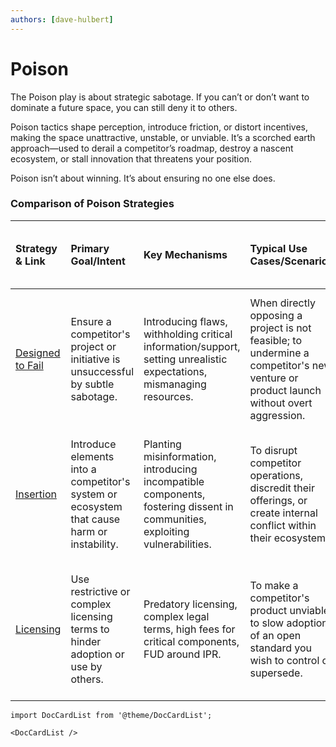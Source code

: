 ```yaml
---
authors: [dave-hulbert]
---
```


# Poison

The Poison play is about strategic sabotage. If you can’t or don’t want to dominate a future space, you can still deny it to others.

Poison tactics shape perception, introduce friction, or distort incentives, making the space unattractive, unstable, or unviable. It’s a scorched earth approach—used to derail a competitor’s roadmap, destroy a nascent ecosystem, or stall innovation that threatens your position.

Poison isn’t about winning. It’s about ensuring no one else does.

### Comparison of Poison Strategies

| Strategy & Link                                            | Primary Goal/Intent                                                                 | Key Mechanisms                                                                                                | Typical Use Cases/Scenarios                                                                                                   | Main Benefits (for the User of Poison)                                                                                                     | Key Climatic Patterns                                                                                                                                 |
| :--------------------------------------------------------- | :---------------------------------------------------------------------------------- | :-------------------------------------------------------------------------------------------------------------- | :-------------------------------------------------------------------------------------------------------------------------- | :----------------------------------------------------------------------------------------------------------------------------------------------- | :-------------------------------------------------------------------------------------------------------------------------------------------------- |
| [Designed to Fail](/strategies/poison/designed-to-fail/)   | Ensure a competitor's project or initiative is unsuccessful by subtle sabotage.     | Introducing flaws, withholding critical information/support, setting unrealistic expectations, mismanaging resources. | When directly opposing a project is not feasible; to undermine a competitor's new venture or product launch without overt aggression. | Competitor's initiative fails, resources wasted by competitor, maintains status quo or your relative advantage.                                  | [Competitors actions will change the game](/climatic-patterns/competitors-actions-will-change-the-game), [Most competitors have poor situational awareness](/climatic-patterns/most-competitors-have-poor-situational-awareness) |
| [Insertion](/strategies/poison/insertion/)                 | Introduce elements into a competitor's system or ecosystem that cause harm or instability. | Planting misinformation, introducing incompatible components, fostering dissent in communities, exploiting vulnerabilities. | To disrupt competitor operations, discredit their offerings, or create internal conflict within their ecosystem.                | Competitor instability, loss of trust in competitor's offerings, slowing competitor's progress.                                                  | [Characteristics change](/climatic-patterns/characteristics-change) (negatively for the target), [Inertia can kill an organisation](/climatic-patterns/inertia-can-kill-an-organisation) (if they can't adapt to the poison) |
| [Licensing](/strategies/poison/licensing/)                 | Use restrictive or complex licensing terms to hinder adoption or use by others.     | Predatory licensing, complex legal terms, high fees for critical components, FUD around IPR.                      | To make a competitor's product unviable, to slow adoption of an open standard you wish to control or supersede.             | Reduced competition, increased dependency on your alternatives, revenue generation through punitive licensing.                                 | [Capital flows to new areas of value](/climatic-patterns/capital-flows-to-new-areas-of-value) (away from poisoned area), [IPR as a decelerator (implicit)] |

```mdx-code-block
import DocCardList from '@theme/DocCardList';

<DocCardList />
```
